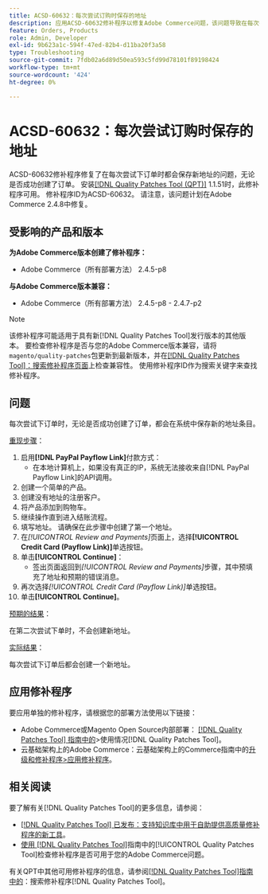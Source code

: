 ```yaml
---
title: ACSD-60632：每次尝试订购时保存的地址
description: 应用ACSD-60632修补程序以修复Adobe Commerce问题，该问题导致在每次尝试下订单时都保存了新地址，无论是否成功创建了订单。
feature: Orders, Products
role: Admin, Developer
exl-id: 9b623a1c-594f-47ed-82b4-d11ba20f3a58
type: Troubleshooting
source-git-commit: 7fdb02a6d89d50ea593c5fd99d78101f89198424
workflow-type: tm+mt
source-wordcount: '424'
ht-degree: 0%

---
```


# ACSD-60632：每次尝试订购时保存的地址

ACSD-60632修补程序修复了在每次尝试下订单时都会保存新地址的问题，无论是否成功创建了订单。 安装[[!DNL Quality Patches Tool (QPT)]](https://experienceleague.adobe.com/zh-hans/docs/commerce-operations/tools/quality-patches-tool/quality-patches-tool-to-self-serve-quality-patches) 1.1.51时，此修补程序可用。 修补程序ID为ACSD-60632。 请注意，该问题计划在Adobe Commerce 2.4.8中修复。

## 受影响的产品和版本

**为Adobe Commerce版本创建了修补程序：**

* Adobe Commerce（所有部署方法） 2.4.5-p8

**与Adobe Commerce版本兼容：**

* Adobe Commerce（所有部署方法） 2.4.5-p8 - 2.4.7-p2

>[!NOTE]
>
>该修补程序可能适用于具有新[!DNL Quality Patches Tool]发行版本的其他版本。 要检查修补程序是否与您的Adobe Commerce版本兼容，请将`magento/quality-patches`包更新到最新版本，并在[[!DNL Quality Patches Tool]：搜索修补程序页面](https://experienceleague.adobe.com/tools/commerce-quality-patches/index.html?lang=zh-Hans)上检查兼容性。 使用修补程序ID作为搜索关键字来查找修补程序。

## 问题

每次尝试下订单时，无论是否成功创建了订单，都会在系统中保存新的地址条目。

<u>重现步骤</u>：

1. 启用&#x200B;**[!DNL PayPal Payflow Link]**&#x200B;付款方式：
   * 在本地计算机上，如果没有真正的IP，系统无法接收来自[!DNL PayPal Payflow Link]的API调用。
1. 创建一个简单的产品。
1. 创建没有地址的注册客户。
1. 将产品添加到购物车。
1. 继续操作直到进入结账流程。
1. 填写地址。 请确保在此步骤中创建了第一个地址。
1. 在&#x200B;*[!UICONTROL Review and Payments]*&#x200B;页面上，选择&#x200B;**[!UICONTROL Credit Card (Payflow Link)]**&#x200B;单选按钮。
1. 单击&#x200B;**[!UICONTROL Continue]**：
   * 签出页面返回到&#x200B;*[!UICONTROL Review and Payments]*&#x200B;步骤，其中预填充了地址和预期的错误消息。
1. 再次选择&#x200B;*[!UICONTROL Credit Card (Payflow Link)]*&#x200B;单选按钮。
1. 单击&#x200B;**[!UICONTROL Continue]**。

<u>预期的结果</u>：

在第二次尝试下单时，不会创建新地址。

<u>实际结果</u>：

每次尝试下订单后都会创建一个新地址。

## 应用修补程序

要应用单独的修补程序，请根据您的部署方法使用以下链接：

* Adobe Commerce或Magento Open Source内部部署： [[!DNL Quality Patches Tool] 指南中的](https://experienceleague.adobe.com/docs/commerce-operations/tools/quality-patches-tool/usage.html?lang=zh-Hans)>使用情况[!DNL Quality Patches Tool]。
* 云基础架构上的Adobe Commerce：云基础架构上的Commerce指南中的[升级和修补程序>应用修补程序](https://experienceleague.adobe.com/docs/commerce-cloud-service/user-guide/develop/upgrade/apply-patches.html?lang=zh-Hans)。

## 相关阅读

要了解有关[!DNL Quality Patches Tool]的更多信息，请参阅：

* [[!DNL Quality Patches Tool] 已发布：支持知识库中用于自助提供高质量修补程序的新工具](https://experienceleague.adobe.com/zh-hans/docs/commerce-operations/tools/quality-patches-tool/quality-patches-tool-to-self-serve-quality-patches)。
* [使用 [!DNL Quality Patches Tool]](/help/tools/quality-patches-tool/patches-available-in-qpt/check-patch-for-magento-issue-with-magento-quality-patches.md)指南中的[!UICONTROL Quality Patches Tool]检查修补程序是否可用于您的Adobe Commerce问题。

有关QPT中其他可用修补程序的信息，请参阅[[!DNL Quality Patches Tool]指南中的](https://experienceleague.adobe.com/tools/commerce-quality-patches/index.html?lang=zh-Hans)：搜索修补程序[!DNL Quality Patches Tool]。
